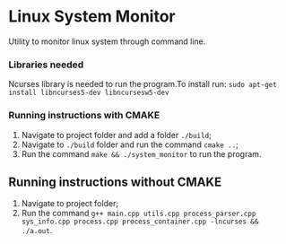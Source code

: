 # Linux System Monitor
Utility to monitor linux system through command line.

### Libraries needed
Ncurses library is needed to run the program.To install run:
`sudo apt-get install libncurses5-dev libncursesw5-dev`

### Running instructions with CMAKE
1. Navigate to project folder and add a folder `./build`;
2. Navigate to `./build` folder and run the command `cmake ..`;
3. Run the command `make && ./system_monitor` to run the program.

## Running instructions without CMAKE
1. Navigate to project folder;
2. Run the command `g++ main.cpp utils.cpp process_parser.cpp sys_info.cpp process.cpp process_container.cpp -lncurses && ./a.out`.